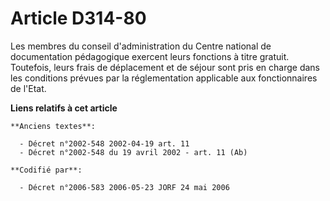 # Article D314-80

Les membres du conseil d'administration du Centre national de documentation pédagogique exercent leurs fonctions à titre
gratuit. Toutefois, leurs frais de déplacement et de séjour sont pris en charge dans les conditions prévues par la
réglementation applicable aux fonctionnaires de l'Etat.

**Liens relatifs à cet article**

	**Anciens textes**:

	  - Décret n°2002-548 2002-04-19 art. 11
	  - Décret n°2002-548 du 19 avril 2002 - art. 11 (Ab)

	**Codifié par**:

	  - Décret n°2006-583 2006-05-23 JORF 24 mai 2006
